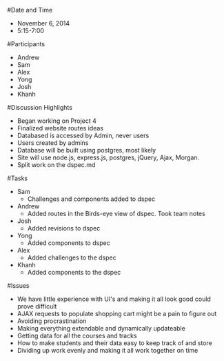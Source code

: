 #Date and Time
  * November 6, 2014
  * 5:15-7:00

#Participants
  * Andrew
  * Sam
  * Alex
  * Yong
  * Josh
  * Khanh

#Discussion Highlights
  * Began working on Project 4
  * Finalized website routes ideas
  * Databased is accessed by Admin, never users
  * Users created by admins
  * Database will be built using postgres, most likely
  * Site will use node.js, express.js, postgres, jQuery, Ajax, Morgan.
  * Split work on the dspec.md

#Tasks
  * Sam
    * Challenges and components added to dspec
  * Andrew
    * Added routes in the Birds-eye view of dspec. Took team notes
  * Josh
    * Added revisions to dspec
  * Yong
    * Added components to dspec
  * Alex
    * Added challenges to the dspec
  * Khanh
    * Added components to the dspec  

#Issues
  - We have little experience with UI's and making it all look good could prove difficult
- AJAX requests to populate shopping cart might be a pain to figure out
- Avoiding procrastination
- Making everything extendable and dynamically updateable
- Getting data for all the courses and tracks
- How to make students and their data easy to keep track of and store
- Dividing up work evenly and making it all work together on time